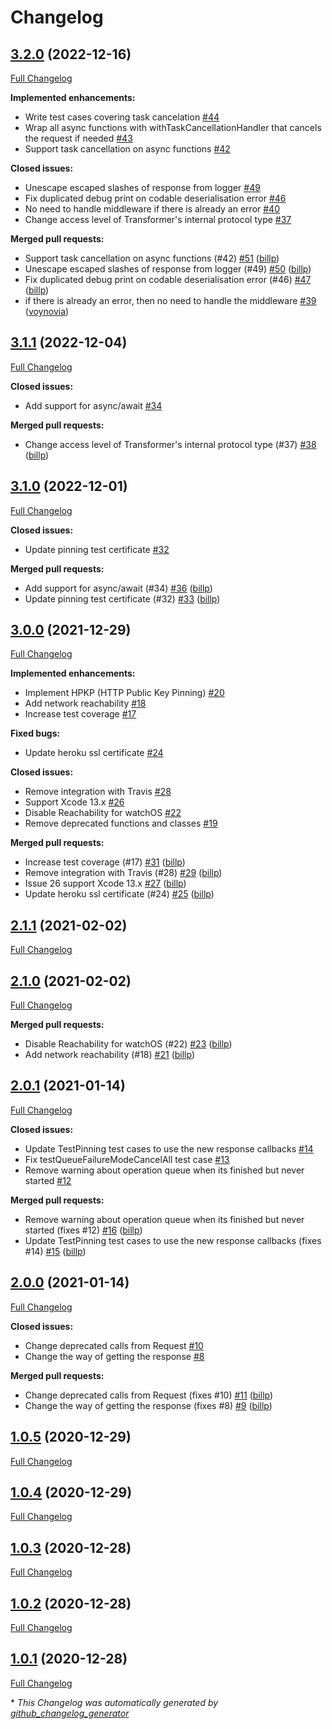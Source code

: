 # Changelog

## [3.2.0](https://github.com/billp/TermiNetwork/tree/HEAD) (2022-12-16)

[Full Changelog](https://github.com/billp/TermiNetwork/compare/3.1.1...3.2.0)

**Implemented enhancements:**

- Write test cases covering task cancelation [\#44](https://github.com/billp/TermiNetwork/issues/44)
- Wrap all async functions with withTaskCancellationHandler that cancels the request if needed [\#43](https://github.com/billp/TermiNetwork/issues/43)
- Support task cancellation on async functions [\#42](https://github.com/billp/TermiNetwork/issues/42)

**Closed issues:**

- Unescape escaped slashes of response from logger [\#49](https://github.com/billp/TermiNetwork/issues/49)
- Fix duplicated debug print on codable deserialisation error [\#46](https://github.com/billp/TermiNetwork/issues/46)
- No need to handle middleware if there is already an error [\#40](https://github.com/billp/TermiNetwork/issues/40)
- Change access level of Transformer's internal protocol type [\#37](https://github.com/billp/TermiNetwork/issues/37)

**Merged pull requests:**

- Support task cancellation on async functions \(\#42\) [\#51](https://github.com/billp/TermiNetwork/pull/51) ([billp](https://github.com/billp))
- Unescape escaped slashes of response from logger \(\#49\) [\#50](https://github.com/billp/TermiNetwork/pull/50) ([billp](https://github.com/billp))
- Fix duplicated debug print on codable deserialisation error \(\#46\) [\#47](https://github.com/billp/TermiNetwork/pull/47) ([billp](https://github.com/billp))
- if there is already an error, then no need to handle the middleware [\#39](https://github.com/billp/TermiNetwork/pull/39) ([voynovia](https://github.com/voynovia))

## [3.1.1](https://github.com/billp/TermiNetwork/tree/3.1.1) (2022-12-04)

[Full Changelog](https://github.com/billp/TermiNetwork/compare/3.1.0...3.1.1)

**Closed issues:**

- Add support for async/await  [\#34](https://github.com/billp/TermiNetwork/issues/34)

**Merged pull requests:**

- Change access level of Transformer's internal protocol type \(\#37\) [\#38](https://github.com/billp/TermiNetwork/pull/38) ([billp](https://github.com/billp))

## [3.1.0](https://github.com/billp/TermiNetwork/tree/3.1.0) (2022-12-01)

[Full Changelog](https://github.com/billp/TermiNetwork/compare/3.0.0...3.1.0)

**Closed issues:**

- Update pinning test certificate [\#32](https://github.com/billp/TermiNetwork/issues/32)

**Merged pull requests:**

- Add support for async/await \(\#34\) [\#36](https://github.com/billp/TermiNetwork/pull/36) ([billp](https://github.com/billp))
- Update pinning test certificate \(\#32\) [\#33](https://github.com/billp/TermiNetwork/pull/33) ([billp](https://github.com/billp))

## [3.0.0](https://github.com/billp/TermiNetwork/tree/3.0.0) (2021-12-29)

[Full Changelog](https://github.com/billp/TermiNetwork/compare/2.1.1...3.0.0)

**Implemented enhancements:**

- Implement HPKP \(HTTP Public Key Pinning\) [\#20](https://github.com/billp/TermiNetwork/issues/20)
- Add network reachability [\#18](https://github.com/billp/TermiNetwork/issues/18)
- Increase test coverage  [\#17](https://github.com/billp/TermiNetwork/issues/17)

**Fixed bugs:**

- Update heroku ssl certificate [\#24](https://github.com/billp/TermiNetwork/issues/24)

**Closed issues:**

- Remove integration with Travis [\#28](https://github.com/billp/TermiNetwork/issues/28)
- Support Xcode 13.x [\#26](https://github.com/billp/TermiNetwork/issues/26)
- Disable Reachability for watchOS [\#22](https://github.com/billp/TermiNetwork/issues/22)
- Remove deprecated functions and classes [\#19](https://github.com/billp/TermiNetwork/issues/19)

**Merged pull requests:**

- Increase test coverage \(\#17\) [\#31](https://github.com/billp/TermiNetwork/pull/31) ([billp](https://github.com/billp))
- Remove integration with Travis \(\#28\) [\#29](https://github.com/billp/TermiNetwork/pull/29) ([billp](https://github.com/billp))
- Issue 26 support Xcode 13.x [\#27](https://github.com/billp/TermiNetwork/pull/27) ([billp](https://github.com/billp))
- Update heroku ssl certificate \(\#24\) [\#25](https://github.com/billp/TermiNetwork/pull/25) ([billp](https://github.com/billp))

## [2.1.1](https://github.com/billp/TermiNetwork/tree/2.1.1) (2021-02-02)

[Full Changelog](https://github.com/billp/TermiNetwork/compare/2.1.0...2.1.1)

## [2.1.0](https://github.com/billp/TermiNetwork/tree/2.1.0) (2021-02-02)

[Full Changelog](https://github.com/billp/TermiNetwork/compare/2.0.1...2.1.0)

**Merged pull requests:**

- Disable Reachability for watchOS \(\#22\) [\#23](https://github.com/billp/TermiNetwork/pull/23) ([billp](https://github.com/billp))
- Add network reachability \(\#18\) [\#21](https://github.com/billp/TermiNetwork/pull/21) ([billp](https://github.com/billp))

## [2.0.1](https://github.com/billp/TermiNetwork/tree/2.0.1) (2021-01-14)

[Full Changelog](https://github.com/billp/TermiNetwork/compare/2.0.0...2.0.1)

**Closed issues:**

- Update TestPinning test cases to use the new response callbacks [\#14](https://github.com/billp/TermiNetwork/issues/14)
- Fix testQueueFailureModeCancelAll test case [\#13](https://github.com/billp/TermiNetwork/issues/13)
- Remove warning about operation queue when its finished but never started [\#12](https://github.com/billp/TermiNetwork/issues/12)

**Merged pull requests:**

- Remove warning about operation queue when its finished but never started \(fixes \#12\) [\#16](https://github.com/billp/TermiNetwork/pull/16) ([billp](https://github.com/billp))
- Update TestPinning test cases to use the new response callbacks \(fixes \#14\) [\#15](https://github.com/billp/TermiNetwork/pull/15) ([billp](https://github.com/billp))

## [2.0.0](https://github.com/billp/TermiNetwork/tree/2.0.0) (2021-01-14)

[Full Changelog](https://github.com/billp/TermiNetwork/compare/1.0.5...2.0.0)

**Closed issues:**

- Change deprecated calls from Request [\#10](https://github.com/billp/TermiNetwork/issues/10)
- Change the way of getting the response [\#8](https://github.com/billp/TermiNetwork/issues/8)

**Merged pull requests:**

- Change deprecated calls from Request \(fixes \#10\) [\#11](https://github.com/billp/TermiNetwork/pull/11) ([billp](https://github.com/billp))
- Change the way of getting the response \(fixes \#8\) [\#9](https://github.com/billp/TermiNetwork/pull/9) ([billp](https://github.com/billp))

## [1.0.5](https://github.com/billp/TermiNetwork/tree/1.0.5) (2020-12-29)

[Full Changelog](https://github.com/billp/TermiNetwork/compare/1.0.4...1.0.5)

## [1.0.4](https://github.com/billp/TermiNetwork/tree/1.0.4) (2020-12-29)

[Full Changelog](https://github.com/billp/TermiNetwork/compare/1.0.3...1.0.4)

## [1.0.3](https://github.com/billp/TermiNetwork/tree/1.0.3) (2020-12-28)

[Full Changelog](https://github.com/billp/TermiNetwork/compare/1.0.2...1.0.3)

## [1.0.2](https://github.com/billp/TermiNetwork/tree/1.0.2) (2020-12-28)

[Full Changelog](https://github.com/billp/TermiNetwork/compare/1.0.1...1.0.2)

## [1.0.1](https://github.com/billp/TermiNetwork/tree/1.0.1) (2020-12-28)

[Full Changelog](https://github.com/billp/TermiNetwork/compare/1.0.0...1.0.1)



\* *This Changelog was automatically generated by [github_changelog_generator](https://github.com/github-changelog-generator/github-changelog-generator)*
